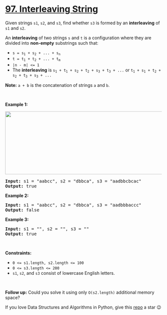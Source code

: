 # [97. Interleaving String][title]

<p>Given strings <code>s1</code>, <code>s2</code>, and <code>s3</code>, find whether <code>s3</code> is formed by an <strong>interleaving</strong> of <code>s1</code> and <code>s2</code>.</p>
<p>An <strong>interleaving</strong> of two strings <code>s</code> and <code>t</code> is a configuration where they are divided into <strong>non-empty</strong> substrings such that:</p>
<ul>
<li><code>s = s<sub>1</sub> + s<sub>2</sub> + ... + s<sub>n</sub></code></li>
<li><code>t = t<sub>1</sub> + t<sub>2</sub> + ... + t<sub>m</sub></code></li>
<li><code>|n - m| &lt;= 1</code></li>
<li>The <strong>interleaving</strong> is <code>s<sub>1</sub> + t<sub>1</sub> + s<sub>2</sub> + t<sub>2</sub> + s<sub>3</sub> + t<sub>3</sub> + ...</code> or <code>t<sub>1</sub> + s<sub>1</sub> + t<sub>2</sub> + s<sub>2</sub> + t<sub>3</sub> + s<sub>3</sub> + ...</code></li>
</ul>
<p><strong>Note:</strong> <code>a + b</code> is the concatenation of strings <code>a</code> and <code>b</code>.</p>
<p> </p>
<p><strong>Example 1:</strong></p>
<img alt="" src="https://assets.leetcode.com/uploads/2020/09/02/interleave.jpg" style="width: 561px; height: 203px;"/>
<pre><strong>Input:</strong> s1 = "aabcc", s2 = "dbbca", s3 = "aadbbcbcac"
<strong>Output:</strong> true
</pre>
<p><strong>Example 2:</strong></p>
<pre><strong>Input:</strong> s1 = "aabcc", s2 = "dbbca", s3 = "aadbbbaccc"
<strong>Output:</strong> false
</pre>
<p><strong>Example 3:</strong></p>
<pre><strong>Input:</strong> s1 = "", s2 = "", s3 = ""
<strong>Output:</strong> true
</pre>
<p> </p>
<p><strong>Constraints:</strong></p>
<ul>
<li><code>0 &lt;= s1.length, s2.length &lt;= 100</code></li>
<li><code>0 &lt;= s3.length &lt;= 200</code></li>
<li><code>s1</code>, <code>s2</code>, and <code>s3</code> consist of lowercase English letters.</li>
</ul>
<p> </p>
<p><strong>Follow up:</strong> Could you solve it using only <code>O(s2.length)</code> additional memory space?</p>


If you love Data Structures and Algorithms in Python, give this [repo][me] a star :wink:

[title]: https://leetcode.com/problems/interleaving-string
[me]: https://github.com/bumblebee211196/awesome-python-leetcode
